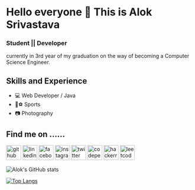 # Hello everyone 👋 This is Alok Srivastava
### Student || Developer 
currently in 3rd year of my graduation on the way of becoming a Computer Science Engineer.

## Skills and Experience

* 💻 Web Developer / Java 
* 🏏⚽ Sports
* 📷 Photography

## Find me on ......

[<img src='https://cdn.jsdelivr.net/npm/simple-icons@3.0.1/icons/github.svg' alt='github' height='40'>](https://github.com/aloksrivastava7)  [<img src='https://cdn.jsdelivr.net/npm/simple-icons@3.0.1/icons/linkedin.svg' alt='linkedin' height='40'>](https://www.linkedin.com/in/alok-srivastava-9a6360208/)  [<img src='https://cdn.jsdelivr.net/npm/simple-icons@3.0.1/icons/facebook.svg' alt='facebook' height='40'>](https://www.facebook.com/aalokcr07)  [<img src='https://cdn.jsdelivr.net/npm/simple-icons@3.0.1/icons/instagram.svg' alt='instagram' height='40'>](https://www.instagram.com/_._alok_/)  [<img src='https://cdn.jsdelivr.net/npm/simple-icons@3.0.1/icons/twitter.svg' alt='twitter' height='40'>](https://twitter.com/AalokSrivastav3)  [<img src='https://cdn.jsdelivr.net/npm/simple-icons@3.0.1/icons/codepen.svg' alt='codepen' height='40'>](https://codepen.io/aloksrivastava7)  [<img src='https://cdn.jsdelivr.net/npm/simple-icons@3.0.1/icons/hackerrank.svg' alt='hackerrank' height='40'>](https://www.hackerrank.com/aalok_srivastav1)  [<img src='https://cdn.jsdelivr.net/npm/simple-icons@3.0.1/icons/leetcode.svg' alt='leetcode' height='40'>](https://leetcode.com/alok_srivastava/)  


![Alok's GitHub stats](https://github-readme-stats.vercel.app/api?username=aloksrivastava7&show_icons=true&theme=synthwave)

[![Top Langs](https://github-readme-stats.vercel.app/api/top-langs/?username=aloksrivastava7&layout=compact)](https://github.com/anuraghazra/github-readme-stats)



